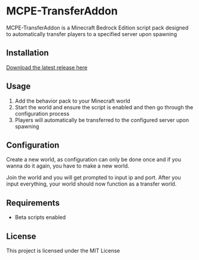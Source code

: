 # MCPE-TransferAddon

MCPE-TransferAddon is a Minecraft Bedrock Edition script pack designed to automatically transfer players to a specified server upon spawning

## Installation

[Download the latest release here](https://github.com/jeanmajid/MCPE-TransferAddon/releases/tag/release)

## Usage

1. Add the behavior pack to your Minecraft world
2. Start the world and ensure the script is enabled and then go through the configuration process
3. Players will automatically be transferred to the configured server upon spawning

## Configuration

Create a new world, as configuration can only be done once and if you wanna do it again, you have to make a new world.

Join the world and you will get prompted to input ip and port. After you input everything, your world should now function as a transfer world.

## Requirements

- Beta scripts enabled

## License

This project is licensed under the MIT License